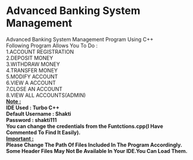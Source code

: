 # Advanced Banking System Management
Advanced Banking System Management Program Using C++<br>
Following Program Allows You To Do :<br>
1.ACCOUNT REGISTRATION<br>
2.DEPOSIT MONEY<br>
3.WITHDRAW MONEY<br>
4.TRANSFER MONEY<br>
5.MODIFY ACCOUNT<br>
6.VIEW A ACCOUNT<br>
7.CLOSE AN ACCOUNT<br>
8.VIEW ALL ACCOUNTS(ADMIN)<br>
<b><u>Note :</u><b><br> 
<b>IDE Used : Turbo C++</b><br>
<b>Default Username : Shakti</b><br>
<b>Password : shakti111</b><br>
<b>You can change the credentials from the Funtctions.cpp(I Have Commented To Find It Easily).</b><br>
<b><u>Important :</u></b><br>
<b>Please Change The Path Of Files Included In The Program Accordingly.</b><br>
<b>Some Header Files May Not Be Available In Your IDE.You Can Load Them.</b>
